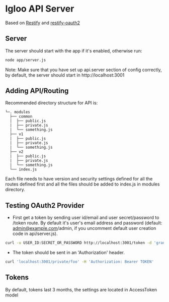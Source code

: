 
# Igloo API Server

Based on [Restify](https://github.com/mcavage/node-restify) and [restify-oauth2](https://github.com/domenic/restify-oauth2)

## Server

The server should start with the app if it's enabled, otherwise run:

```bash
node app/server.js
```

Note: Make sure that you have set up api.server section of config correctly,
by default, the server should start in http://localhost:3001

## Adding API/Routing

Recommended directory structure for API is:

```
└─. modules
  ├── common
  |  ├── public.js
  |  ├── private.js
  |  └── something.js
  ├── v1
  |  ├── public.js
  |  ├── private.js
  |  └── something.js
  ├── v2
  |  ├── public.js
  |  ├── private.js
  |  └── something.js
  └── index.js
```

Each file needs to have version and security settings defined for all the routes defined
first and all the files should be added to index.js in modules directory.

## Testing OAuth2 Provider

* First get a token by sending user id/email and user secret/password to /token route.
  By default it's user's email address and password (default: admin@example.com/admin, if you
  uncomment default user creation code in api/server.js).

```bash
curl -u USER_ID:SECRET_OR_PASSWORD http://localhost:3001/token -d 'grant_type=client_credentials'
```

* The token should be sent in an 'Authorization' header.

```bash
curl 'localhost:3001/private/foo' -H 'Authorization: Bearer TOKEN'
```

## Tokens

By default, tokens last 3 months, the settings are located in AccessToken model

